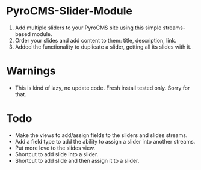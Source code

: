 PyroCMS-Slider-Module
=====================

1. Add multiple sliders to your PyroCMS site using this simple streams-based module.
2. Order your slides and add content to them: title, description, link.
3. Added the functionality to duplicate a slider, getting all its slides with it.

# Warnings
* This is kind of lazy, no update code. Fresh install tested only. Sorry for that.

# Todo
* Make the views to add/assign fields to the sliders and slides streams.
* Add a field type to add the ability to assign a slider into another streams.
* Put more love to the slides view.
* Shortcut to add slide into a slider.
* Shortcut to add slide and then assign it to a slider.